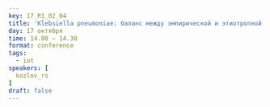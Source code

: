 ```yaml
---
key: 17_R1_02_04
title: 'Klebsiella pneumoniae: баланс между эмпирической и этиотропной терапией'
day: 17 октября
time: 14.00 – 14.30
format: conference
tags:
  - iot
speakers: [
  kozlov_rs
]
draft: false
---
```


